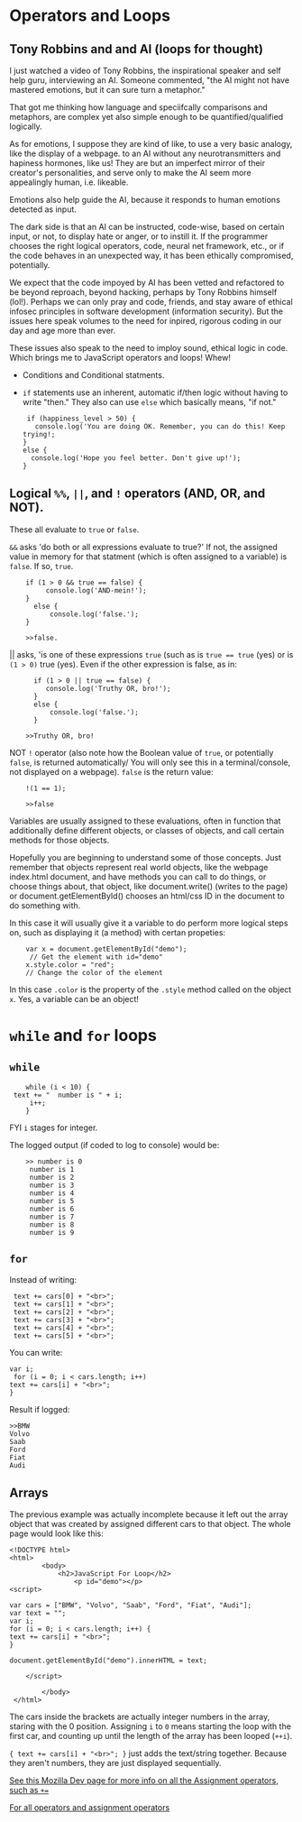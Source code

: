 # Operators and Loops

## Tony Robbins and and AI (loops for thought)

I just watched a video of Tony Robbins, the inspirational speaker and self help guru, interviewing an AI. Someone commented, "the AI might not have mastered emotions, but it can sure turn a metaphor." 

That got me thinking how language and speciifcally comparisons and metaphors, are complex yet also simple enough to be quantified/qualified logically. 

As for emotions, I suppose they are kind of like, to use a very basic analogy, like the display of a webpage. to an AI without any neurotransmitters and hapiness hormones, like us! They are but an imperfect mirror of their creator's personalities, and serve only to make the AI seem more appealingly human, i.e. likeable. 

Emotions also help guide the AI, because it responds to human emotions detected as input. 

The dark side is that an AI can be instructed, code-wise, based on certain input, or not, to display hate or anger, or to instill it. If the programmer chooses the right logical operators, code, neural net framework, etc., or if the code behaves in an unexpected way, it has been ethically compromised, potentially. 

We expect that the code impoyed by AI has been vetted and refactored to be beyond reproach, beyond hacking, perhaps by Tony Robbins himself (lol!). Perhaps we can only pray and code, friends, and stay aware of ethical infosec principles in software development (information security). But the issues here speak volumes to the need for inpired, rigorous coding in our day and age more than ever. 

These issues also speak to the need to imploy sound, ethical logic in code. Which brings me to JavaScript operators and loops! Whew! 

- Conditions and Conditional statments. 

- `if` statements use an inherent, automatic if/then logic without having to write "then." They also can use `else` which basically means, "if not."

       if (happiness_level > 50) {
         console.log('You are doing OK. Remember, you can do this! Keep trying!; 
      } 
      else { 
        console.log('Hope you feel better. Don't give up!');        
      }

## Logical `%%`, `||`, and `!` operators (AND, OR, and NOT). 

These all evaluate to  `true` or `false`. 

`&&` asks 'do both or all expressions evaluate to true?' If not, the assigned value in memory for that statment (which is often assigned to a variable) is `false`. If so, `true`.  

        if (1 > 0 && true == false) { 
             console.log('AND-mein!');
        }
          else {
              console.log('false.');
        }
        
        >>false.


|| asks, 'is one of these expressions `true` (such as is `true == true` (yes) or is `(1 > 0)` true (yes). Even if the other expression is false, as in: 

          if (1 > 0 || true == false) { 
             console.log('Truthy OR, bro!');
          }
          else {
              console.log('false.');
          }
        
        >>Truthy OR, bro!

NOT `!` operator (also note how the Boolean value of `true`, or potentially `false`, is returned automatically/ You will only see this in a terminal/console, not displayed on a webpage). 
`false` is the return value:  

        !(1 == 1); 
        
        >>false

Variables are usually assigned to these evaluations, often in function that additionally define different objects, or classes of objects, and call certain methods for those objects. 

Hopefully you are beginning to understand some of those concepts. Just remember that objects represent real world objects, like the webpage index.html document, and have methods you can call to do things, or choose things about, that object, like document.write() (writes to the page) or document.getElementById() chooses an html/css ID in the document to do something with.  

In this case it will usually give it a variable to do perform more logical steps on, such as displaying it (a method) with certan propeties: 

        var x = document.getElementById("demo");  
         // Get the element with id="demo"
        x.style.color = "red";                     
        // Change the color of the element

In this case `.color` is the property of the `.style` method called on the object `x`. Yes, a variable can be an object! 

# `while` and `for` loops

## `while`

        while (i < 10) {
     text += "  number is " + i;
         i++;
        }

FYI `i` stages for integer.

The logged output (if coded to log to console) would be:

        >> number is 0
         number is 1
         number is 2
         number is 3
         number is 4
         number is 5
         number is 6
         number is 7
         number is 8
         number is 9


## `for` 
Instead of writing:

     text += cars[0] + "<br>";
     text += cars[1] + "<br>";
     text += cars[2] + "<br>";
     text += cars[3] + "<br>";
     text += cars[4] + "<br>";
     text += cars[5] + "<br>";

You can write:

    var i;
     for (i = 0; i < cars.length; i++) 
    text += cars[i] + "<br>";
    }

Result if logged: 

    >>BMW
    Volvo
    Saab
    Ford
    Fiat
    Audi

## Arrays

The previous example was actually incomplete because it left out the array object that was created by assigned different cars to that object. The whole page would look like this: 

    <!DOCTYPE html>
    <html>
            <body>
                <h2>JavaScript For Loop</h2>
                    <p id="demo"></p>
    <script>
    
    var cars = ["BMW", "Volvo", "Saab", "Ford", "Fiat", "Audi"];
    var text = "";
    var i;
    for (i = 0; i < cars.length; i++) {
    text += cars[i] + "<br>";
    }
    
    document.getElementById("demo").innerHTML = text;
        
        </script>

            </body>
     </html>

The cars inside the brackets are actually integer numbers in the array, staring with the 0 position. Assigning `i` to `0` means starting the loop with the first car, and counting up until the length of the array has been looped (`++i`).

`{
    text += cars[i] + "<br>";
    }` just adds the text/string together. Because they aren't numbers, they are just displayed sequentially. 

[See this Mozilla Dev page for more info on all the Assignment operators, such as `+=`](https://developer.mozilla.org/en-US/docs/Web/JavaScript/Reference/Operators#Assignment_operators)

[For all operators and assignment operators](https://www.w3schools.com/js/js_operators.asp)
